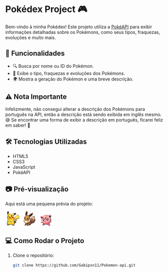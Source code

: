 # Pokédex Project 🎮

Bem-vindo à minha Pokédex! Este projeto utiliza a [PokéAPI](https://pokeapi.co/) para exibir informações detalhadas sobre os Pokémons, como seus tipos, fraquezas, evoluções e muito mais. 

## 🚀 Funcionalidades


- 🔍 Busca por nome ou ID do Pokémon.
- 🧩 Exibe o tipo, fraquezas e evoluções dos Pokémons.
- 🌍 Mostra a geração do Pokémon e uma breve descrição.

## ⚠️ Nota Importante

Infelizmente, não consegui alterar a descrição dos Pokémons para português na API, então a descrição está sendo exibida em inglês mesmo. 😅 Se encontrar uma forma de exibir a descrição em português, ficarei feliz em saber! 🙏

## 🛠️ Tecnologias Utilizadas

- HTML5
- CSS3
- JavaScript
- PokéAPI

## 📷 Pré-visualização

Aqui está uma pequena prévia do projeto:

![Pikachu](https://raw.githubusercontent.com/PokeAPI/sprites/master/sprites/pokemon/versions/generation-v/black-white/animated/25.gif)
![Eevee](https://raw.githubusercontent.com/PokeAPI/sprites/master/sprites/pokemon/versions/generation-v/black-white/animated/133.gif)
![Jigglypuff](https://raw.githubusercontent.com/PokeAPI/sprites/master/sprites/pokemon/versions/generation-v/black-white/animated/39.gif)

## 💻 Como Rodar o Projeto

1. Clone o repositório:
   ```bash
   git clone https://github.com/Gabipsn11/Pokemon-api.git

